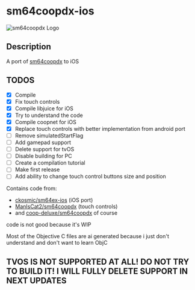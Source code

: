# sm64coopdx-ios
![sm64coopdx Logo](textures/segment2/custom_coopdx_logo.rgba32.png)

## Description

A port of [sm64coopdx](https://github.com/coop-deluxe/sm64coopdx) to iOS

## TODOS 
 - [X] Compile
 - [X] Fix touch controls
 - [x] Compile libjuice for iOS
 - [x] Try to understand the code
 - [x] Compile coopnet for iOS
 - [X] Replace touch controls with better implementation from android port
 - [ ] Remove simulatedStartFlag
 - [ ] Add gamepad support
 - [ ] Delete support for tvOS
 - [ ] Disable building for PC
 - [ ] Create a compilation tutorial
 - [ ] Make first release
 - [ ] Add ability to change touch control buttons size and position

Contains code from:
 - [ckosmic/sm64ex-ios](https://github.com/ckosmic/sm64ex-ios) (iOS port)
 - [ManIsCat2/sm64coopdx](https://github.com/ManIsCat2/sm64coopdx) (touch controls)
 - and [coop-deluxe/sm64coopdx](https://github.com/coop-deluxe/sm64coopdx) of course

code is not good because it's WIP

Most of the Objective C files are ai generated because i just don't understand and don't want to learn ObjC

## TVOS IS NOT SUPPORTED AT ALL! DO NOT TRY TO BUILD IT! I WILL FULLY DELETE SUPPORT IN NEXT UPDATES
